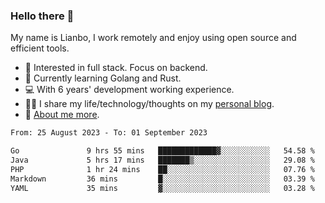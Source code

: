 ### Hello there 👋

My name is Lianbo, I work remotely and enjoy using open source and efficient tools.

- 🔭 Interested in full stack. Focus on backend.
- 🌱 Currently learning Golang and Rust.
- 💻 With 6 years' development working experience.
- ✍🏻 I share my life/technology/thoughts on my [personal blog](https://godruoyi.com).
- 👒 [About me more](https://godruoyi.com/posts/About-godruoyi).

<!--START_SECTION:waka-->

```txt
From: 25 August 2023 - To: 01 September 2023

Go               9 hrs 55 mins   █████████████▓░░░░░░░░░░░   54.58 %
Java             5 hrs 17 mins   ███████▒░░░░░░░░░░░░░░░░░   29.08 %
PHP              1 hr 24 mins    ██░░░░░░░░░░░░░░░░░░░░░░░   07.76 %
Markdown         36 mins         █░░░░░░░░░░░░░░░░░░░░░░░░   03.39 %
YAML             35 mins         ▓░░░░░░░░░░░░░░░░░░░░░░░░   03.28 %
```

<!--END_SECTION:waka-->
